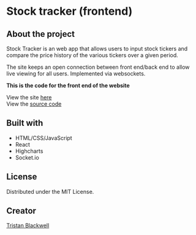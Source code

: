 # Stock tracker (frontend)

## About the project

Stock Tracker is an web app that allows users to input stock tickers and compare the price history of the various tickers over a given period.

The site keeps an open connection between front end/back end to allow live viewing for all users. Implemented via websockets.

**This is the code for the front end of the website**

View the site [here]
<br>
View the [source code]

[here]: https://distracted-mayer-d81204.netlify.app/
[source code]: https://github.com/TristanBlackwell/stockTrackerFrontend

## Built with

- HTML/CSS/JavaScript
- React
- Highcharts
- Socket.io

## License

Distributed under the MIT License.

## Creator

[Tristan Blackwell](https://github.com/TristanBlackwell)
